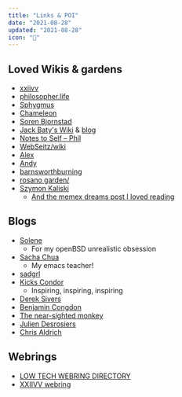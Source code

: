 ```yaml
---
title: "Links & POI"
date: "2021-08-28"
updated: "2021-08-28"
icon: "🧒"
---
```


## Loved Wikis & gardens
* [xxiivv](https://wiki.xxiivv.com/)
* [philosopher.life](http://philosopher.life/)
* [Sphygmus](https://sphygm.us/)
* [Chameleon](https://wiki.waifu.haus/)
* [Soren Bjornstad](https://zettelkasten.sorenbjornstad.com/)
* [Jack Baty's Wiki](https://rudimentarylathe.wiki/) & [blog](https://www.baty.net)
* [Notes to Self – Phil](https://youneedastereo.com/)
* [WebSeitz/wiki](http://webseitz.fluxent.com/wiki/)
* [Alex](https://alexschroeder.ch/wiki/SiteMap)
* [Andy](https://notes.andymatuschak.org/About_these_notes)
* [barnsworthburning](https://barnsworthburning.net/spaces/i/barnsworthburningnet)
* [rosano garden/](https://rosano.hmm.garden/)
* [Szymon Kaliski](https://szymonkaliski.com/notes/)
  * [And the memex dreams post I loved reading](https://szymonkaliski.com/writing/2020-04-19-memex-dreams)

## Blogs
* [Solene](https://dataswamp.org/~solene/)
  * For my openBSD unrealistic obsession
* [Sacha Chua](https://sachachua.com/blog/)
  * My emacs teacher!
* [sadgrl](https://sadgrl.online/)
* [Kicks Condor](https://kickscondor.com/)
  * Inspiring, inspiring, inspiring
* [Derek Sivers](http://sivers.org)
* [Benjamin Congdon](https://benjamincongdon.me/)
* [The near-sighted monkey](https://thenearsightedmonkey.tumblr.com/)
* [Julien Desrosiers](https://www.juliendesrosiers.com/blog.php)
* [Chris Aldrich](https://boffosocko.com/)

## Webrings
* [LOW TECH WEBRING DIRECTORY](https://emreed.net/LowTech_Directory.html)
* [XXIIVV webring](https://webring.xxiivv.com/)
